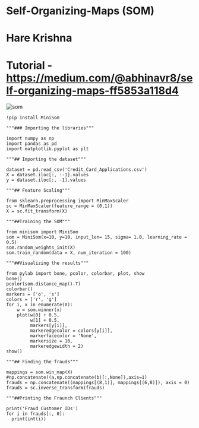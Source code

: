 # Self-Organizing-Maps (SOM)
# Hare Krishna

# Tutorial - https://medium.com/@abhinavr8/self-organizing-maps-ff5853a118d4

![som](https://serving.photos.photobox.com/155521034c66011255a048b8a80969424d0b042c6296976b469374e61074f9d06b0625ce.jpg)
```
!pip install MiniSom

"""### Importing the libraries"""

import numpy as np
import pandas as pd
import matplotlib.pyplot as plt

"""## Importing the dataset"""

dataset = pd.read_csv('Credit_Card_Applications.csv')
X = dataset.iloc[:, :-1].values 
y = dataset.iloc[:, -1].values

"""## Feature Scaling"""

from sklearn.preprocessing import MinMaxScaler
sc = MinMaxScaler(feature_range = (0,1))
X = sc.fit_transform(X)

"""##Training the SOM"""

from minisom import MiniSom
som = MiniSom(x=10, y=10, input_len= 15, sigma= 1.0, learning_rate = 0.5)
som.random_weights_init(X)
som.train_random(data = X, num_iteration = 100)

"""##Visualizing the results"""

from pylab import bone, pcolor, colorbar, plot, show
bone()
pcolor(som.distance_map().T)
colorbar()
markers = ['o', 's']
colors = ['r', 'g']
for i, x in enumerate(X):
    w = som.winner(x)
    plot(w[0] + 0.5,
         w[1] + 0.5,
         markers[y[i]],
         markeredgecolor = colors[y[i]],
         markerfacecolor = 'None',
         markersize = 10,
         markeredgewidth = 2)
show()

"""## Finding the frauds"""

mappings = som.win_map(X)
#np.concatenate((a,np.concatenate(b)[:,None]),axis=1)
frauds = np.concatenate((mappings[(8,1)], mappings[(6,8)]), axis = 0)
frauds = sc.inverse_transform(frauds)

"""##Printing the Fraunch Clients"""

print('Fraud Customer IDs')
for i in frauds[:, 0]:
  print(int(i))
```
